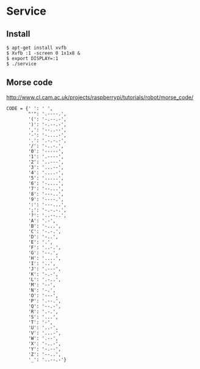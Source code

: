 # Service
## Install

    $ apt-get install xvfb
    $ Xvfb :1 -screen 0 1x1x8 &
    $ export DISPLAY=:1
    $ ./service
    
## Morse code
http://www.cl.cam.ac.uk/projects/raspberrypi/tutorials/robot/morse_code/
```
CODE = {' ': ' ', 
        "'": '.----.', 
        '(': '-.--.-', 
        ')': '-.--.-', 
        ',': '--..--', 
        '-': '-....-', 
        '.': '.-.-.-', 
        '/': '-..-.', 
        '0': '-----', 
        '1': '.----', 
        '2': '..---', 
        '3': '...--', 
        '4': '....-', 
        '5': '.....', 
        '6': '-....', 
        '7': '--...', 
        '8': '---..', 
        '9': '----.', 
        ':': '---...', 
        ';': '-.-.-.', 
        '?': '..--..', 
        'A': '.-', 
        'B': '-...', 
        'C': '-.-.', 
        'D': '-..', 
        'E': '.', 
        'F': '..-.', 
        'G': '--.', 
        'H': '....', 
        'I': '..', 
        'J': '.---', 
        'K': '-.-', 
        'L': '.-..', 
        'M': '--', 
        'N': '-.', 
        'O': '---', 
        'P': '.--.', 
        'Q': '--.-', 
        'R': '.-.', 
        'S': '...', 
        'T': '-', 
        'U': '..-', 
        'V': '...-', 
        'W': '.--', 
        'X': '-..-', 
        'Y': '-.--', 
        'Z': '--..', 
        '_': '..--.-'}
```
